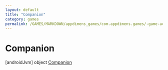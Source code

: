 ```yaml
---
layout: default
title: "Companion"
category: games
permalink: /GAMES/MARKDOWN/appdimens_games/com.appdimens.games/-game-activity/-companion/index.html
---
```


# Companion

[androidJvm]
object [Companion](README.md)